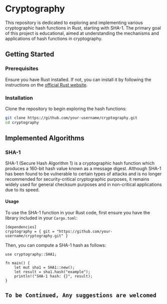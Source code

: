 # Cryptography
This repository is dedicated to exploring and implementing various cryptographic hash functions in Rust, starting with SHA-1. The primary goal of this project is educational, aimed at understanding the mechanisms and applications of hash functions in cryptography.

## Getting Started

### Prerequisites

Ensure you have Rust installed. If not, you can install it by following the instructions on the [official Rust website](https://www.rust-lang.org/learn/get-started).

### Installation

Clone the repository to begin exploring the hash functions:

```bash
git clone https://github.com/your-username/cryptography.git
cd cryptography
```

## Implemented Algorithms

### SHA-1
SHA-1 (Secure Hash Algorithm 1) is a cryptographic hash function which produces a 160-bit hash value known as a message digest. Although SHA-1 has been found to be vulnerable to certain types of attacks and is no longer recommended for security-critical cryptographic purposes, it remains widely used for general checksum purposes and in non-critical applications due to its speed.

#### Usage
To use the SHA-1 function in your Rust code, first ensure you have the library included in your `Cargo.toml`:
```
[dependencies]
cryptography = { git = "https://github.com/your-username/cryptography.git" }
```
Then, you can compute a SHA-1 hash as follows:

```
use cryptography::SHA1;

fn main() {
    let mut sha1 = SHA1::new();
    let result = sha1.hash("example");
    println!("SHA-1 hash: {}", result);
}
```

## `To be Continued, Any suggestions are welcomed`

